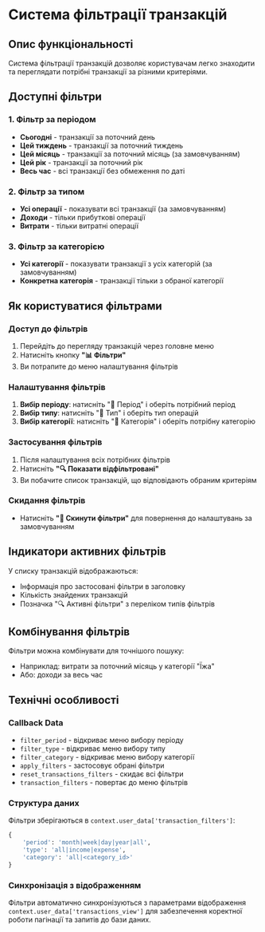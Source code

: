 # Система фільтрації транзакцій

## Опис функціональності

Система фільтрації транзакцій дозволяє користувачам легко знаходити та переглядати потрібні транзакції за різними критеріями.

## Доступні фільтри

### 1. Фільтр за періодом

- **Сьогодні** - транзакції за поточний день
- **Цей тиждень** - транзакції за поточний тиждень
- **Цей місяць** - транзакції за поточний місяць (за замовчуванням)
- **Цей рік** - транзакції за поточний рік
- **Весь час** - всі транзакції без обмеження по даті

### 2. Фільтр за типом

- **Усі операції** - показувати всі транзакції (за замовчуванням)
- **Доходи** - тільки прибуткові операції
- **Витрати** - тільки витратні операції

### 3. Фільтр за категорією

- **Усі категорії** - показувати транзакції з усіх категорій (за замовчуванням)
- **Конкретна категорія** - транзакції тільки з обраної категорії

## Як користуватися фільтрами

### Доступ до фільтрів

1. Перейдіть до перегляду транзакцій через головне меню
2. Натисніть кнопку **"📊 Фільтри"**
3. Ви потрапите до меню налаштування фільтрів

### Налаштування фільтрів

1. **Вибір періоду**: натисніть "📅 Період" і оберіть потрібний період
2. **Вибір типу**: натисніть "💼 Тип" і оберіть тип операцій
3. **Вибір категорії**: натисніть "📂 Категорія" і оберіть потрібну категорію

### Застосування фільтрів

1. Після налаштування всіх потрібних фільтрів
2. Натисніть **"🔍 Показати відфільтровані"**
3. Ви побачите список транзакцій, що відповідають обраним критеріям

### Скидання фільтрів

- Натисніть **"🔄 Скинути фільтри"** для повернення до налаштувань за замовчуванням

## Індикатори активних фільтрів

У списку транзакцій відображаються:

- Інформація про застосовані фільтри в заголовку
- Кількість знайдених транзакцій
- Позначка "🔍 Активні фільтри" з переліком типів фільтрів

## Комбінування фільтрів

Фільтри можна комбінувати для точнішого пошуку:

- Наприклад: витрати за поточний місяць у категорії "Їжа"
- Або: доходи за весь час

## Технічні особливості

### Callback Data

- `filter_period` - відкриває меню вибору періоду
- `filter_type` - відкриває меню вибору типу
- `filter_category` - відкриває меню вибору категорії
- `apply_filters` - застосовує обрані фільтри
- `reset_transactions_filters` - скидає всі фільтри
- `transaction_filters` - повертає до меню фільтрів

### Структура даних

Фільтри зберігаються в `context.user_data['transaction_filters']`:

```python
{
    'period': 'month|week|day|year|all',
    'type': 'all|income|expense',
    'category': 'all|<category_id>'
}
```

### Синхронізація з відображенням

Фільтри автоматично синхронізуються з параметрами відображення `context.user_data['transactions_view']` для забезпечення коректної роботи пагінації та запитів до бази даних.

